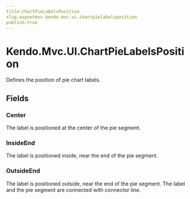```yaml
---
title:ChartPieLabelsPosition
slug:aspnetmvc-kendo.mvc.ui.chartpielabelsposition
publish:true
---
```


# Kendo.Mvc.UI.ChartPieLabelsPosition
Defines the position of pie chart labels.

## Fields
### Center
The label is positioned at the center of the pie segment.
### InsideEnd
The label is positioned inside, near the end of the pie segment.
### OutsideEnd
The label is positioned outside, near the end of the pie segment.
            The label and the pie segment are connected with connector line.




 
